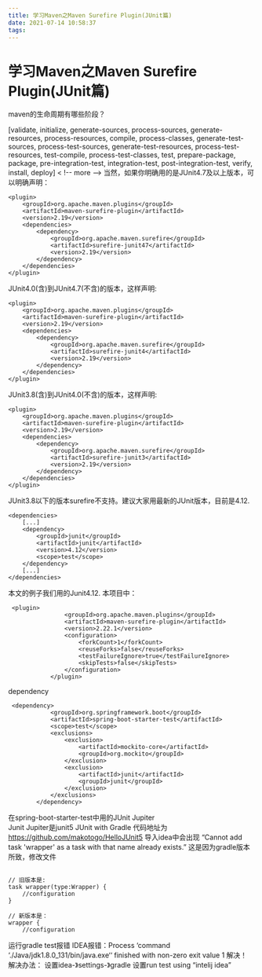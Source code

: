 ```yaml
---
title: 学习Maven之Maven Surefire Plugin(JUnit篇)
date: 2021-07-14 10:58:37
tags:
---
```

# 学习Maven之Maven Surefire Plugin(JUnit篇)
maven的生命周期有哪些阶段？

[validate, initialize, generate-sources, process-sources, generate-resources, process-resources, compile, process-classes, generate-test-sources, process-test-sources, generate-test-resources, process-test-resources, test-compile, process-test-classes, test, prepare-package, package, pre-integration-test, integration-test, post-integration-test, verify, install, deploy]
< !-- more -->
当然，如果你明确用的是JUnit4.7及以上版本，可以明确声明：
```
<plugin>
	<groupId>org.apache.maven.plugins</groupId>
	<artifactId>maven-surefire-plugin</artifactId>
	<version>2.19</version>
	<dependencies>
		<dependency>
			<groupId>org.apache.maven.surefire</groupId>
			<artifactId>surefire-junit47</artifactId>
			<version>2.19</version>
		</dependency>
	</dependencies>
</plugin>
```
JUnit4.0(含)到JUnit4.7(不含)的版本，这样声明:
```
<plugin>
	<groupId>org.apache.maven.plugins</groupId>
	<artifactId>maven-surefire-plugin</artifactId>
	<version>2.19</version>
	<dependencies>
		<dependency>
			<groupId>org.apache.maven.surefire</groupId>
			<artifactId>surefire-junit4</artifactId>
			<version>2.19</version>
		</dependency>
	</dependencies>
</plugin>
```
JUnit3.8(含)到JUnit4.0(不含)的版本，这样声明:
```
<plugin>
	<groupId>org.apache.maven.plugins</groupId>
	<artifactId>maven-surefire-plugin</artifactId>
	<version>2.19</version>
	<dependencies>
		<dependency>
			<groupId>org.apache.maven.surefire</groupId>
			<artifactId>surefire-junit3</artifactId>
			<version>2.19</version>
		</dependency>
	</dependencies>
</plugin>
```
JUnit3.8以下的版本surefire不支持。建议大家用最新的JUnit版本，目前是4.12.
```
<dependencies>
	[...]
    <dependency>
        <groupId>junit</groupId>
        <artifactId>junit</artifactId>
        <version>4.12</version>
        <scope>test</scope>
    </dependency>
	[...]        
</dependencies>
```
本文的例子我们用的Junit4.12.
本项目中：
```pom
 <plugin>
                <groupId>org.apache.maven.plugins</groupId>
                <artifactId>maven-surefire-plugin</artifactId>
                <version>2.22.1</version>
                <configuration>
                    <forkCount>1</forkCount>
                    <reuseForks>false</reuseForks>
                    <testFailureIgnore>true</testFailureIgnore>
                    <skipTests>false</skipTests>
                </configuration>
            </plugin>
```
dependency
```
 <dependency>
            <groupId>org.springframework.boot</groupId>
            <artifactId>spring-boot-starter-test</artifactId>
            <scope>test</scope>
            <exclusions>
                <exclusion>
                    <artifactId>mockito-core</artifactId>
                    <groupId>org.mockito</groupId>
                </exclusion>
                <exclusion>
                    <artifactId>junit</artifactId>
                    <groupId>junit</groupId>
                </exclusion>
            </exclusions>
        </dependency>
```
在spring-boot-starter-test中用的JUnit Jupiter        
Junit Jupiter是junit5
JUnit with Gradle
代码地址为
https://github.com/makotogo/HelloJUnit5
导入idea中会出现
“Cannot add task 'wrapper' as a task with that name already exists.”
这是因为gradle版本所致，修改文件
```

// 旧版本是:
task wrapper(type:Wrapper) {
    //configuration
}
 
// 新版本是：
wrapper {
    //configuration

```
运行gradle test报错
IDEA报错：Process ‘command ‘./Java/jdk1.8.0_131/bin/java.exe‘‘ finished with non-zero exit value 1 解决！
解决办法：
设置idea-》settings-》gradle 
设置run test using “intelij idea”